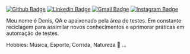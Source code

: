 [![Github Badge](https://img.shields.io/badge/-Github-000?style=flat-square&logo=Github&logoColor=white&link=https://github.com/DenisWP)](https://github.com/DenisWP)
[![Linkedin Badge](https://img.shields.io/badge/-LinkedIn-blue?style=flat-square&logo=Linkedin&logoColor=white&link=https:https://www.linkedin.com/in/deniswilsonp/)](https://www.linkedin.com/in/deniswilsonp/)
[![Gmail Badge](https://img.shields.io/badge/-Gmail-c14438?style=flat-square&logo=Gmail&logoColor=white&link=mailto:denis.dabliu@gmail.com)](mailto:denis.dabliu@gmail.com)
[![Instagram Badge](https://img.shields.io/badge/-Instagram-C13584?style=flat&labelColor=C13584&logo=instagram&logoColor=white&link=https://www.instagram.com/wdedeco/)](https://www.instagram.com/wdedeco/)

Meu nome é Denis, QA e apaixonado pela área de testes. Em constante reciclagem para assimilar novos conhecimentos e aprimorar práticas em automação de testes.

Hobbies: Música, Esporte, Corrida, Natureza 🌳 ...


